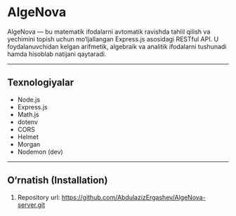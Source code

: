 # AlgeNova

AlgeNova — bu matematik ifodalarni avtomatik ravishda tahlil qilish va yechimini topish uchun mo‘ljallangan Express.js asosidagi RESTful API. U foydalanuvchidan kelgan arifmetik, algebraik va analitik ifodalarni tushunadi hamda hisoblab natijani qaytaradi.

---

## Texnologiyalar

- Node.js
- Express.js
- Math.js
- dotenv
- CORS
- Helmet
- Morgan
- Nodemon (dev)

---

## O‘rnatish (Installation)

1. Repository url:
https://github.com/AbdulazizErgashev/AlgeNova-server.git

